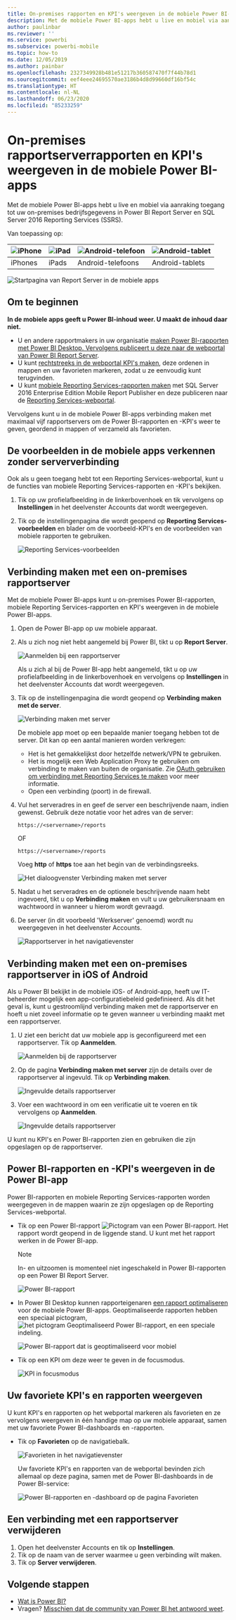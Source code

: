 ```yaml
---
title: On-premises rapporten en KPI's weergeven in de mobiele Power BI-apps
description: Met de mobiele Power BI-apps hebt u live en mobiel via aanraking toegang tot uw on-premises bedrijfsgegevens in SQL Server 2016 Reporting Services en Power BI Report Server.
author: paulinbar
ms.reviewer: ''
ms.service: powerbi
ms.subservice: powerbi-mobile
ms.topic: how-to
ms.date: 12/05/2019
ms.author: painbar
ms.openlocfilehash: 2327349928b481e51217b360587470f7f44b78d1
ms.sourcegitcommit: eef4eee24695570ae3186b4d8d99660df16bf54c
ms.translationtype: HT
ms.contentlocale: nl-NL
ms.lasthandoff: 06/23/2020
ms.locfileid: "85233259"
---
```

# <a name="view-on-premises-report-server-reports-and-kpis-in-the-power-bi-mobile-apps"></a>On-premises rapportserverrapporten en KPI's weergeven in de mobiele Power BI-apps

Met de mobiele Power BI-apps hebt u live en mobiel via aanraking toegang tot uw on-premises bedrijfsgegevens in Power BI Report Server en SQL Server 2016 Reporting Services (SSRS).

Van toepassing op:

| ![iPhone](./media/mobile-app-ssrs-kpis-mobile-on-premises-reports/iphone-logo-50-px.png) | ![iPad](./media/mobile-app-ssrs-kpis-mobile-on-premises-reports/ipad-logo-50-px.png) | ![Android-telefoon](./media/mobile-app-ssrs-kpis-mobile-on-premises-reports/android-phone-logo-50-px.png) | ![Android-tablet](./media/mobile-app-ssrs-kpis-mobile-on-premises-reports/android-tablet-logo-50-px.png) |
|:--- |:--- |:--- |:--- |
| iPhones |iPads |Android-telefoons |Android-tablets |


![Startpagina van Report Server in de mobiele apps](./media/mobile-app-ssrs-kpis-mobile-on-premises-reports/power-bi-ipad-pbi-report-server-home.png)

## <a name="first-things-first"></a>Om te beginnen
**In de mobiele apps geeft u Power BI-inhoud weer. U maakt de inhoud daar niet.**

* U en andere rapportmakers in uw organisatie [maken Power BI-rapporten met Power BI Desktop. Vervolgens publiceert u deze naar de webportal van Power BI Report Server](../../report-server/quickstart-create-powerbi-report.md). 
* U kunt [rechtstreeks in de webportal KPI's maken](https://docs.microsoft.com/sql/reporting-services/working-with-kpis-in-reporting-services), deze ordenen in mappen en uw favorieten markeren, zodat u ze eenvoudig kunt terugvinden. 
* U kunt [mobiele Reporting Services-rapporten maken](https://docs.microsoft.com/sql/reporting-services/mobile-reports/create-mobile-reports-with-sql-server-mobile-report-publisher) met SQL Server 2016 Enterprise Edition Mobile Report Publisher en deze publiceren naar de [Reporting Services-webportal](https://docs.microsoft.com/sql/reporting-services/web-portal-ssrs-native-mode).  

Vervolgens kunt u in de mobiele Power BI-apps verbinding maken met maximaal vijf rapportservers om de Power BI-rapporten en -KPI's weer te geven, geordend in mappen of verzameld als favorieten. 

## <a name="explore-samples-in-the-mobile-apps-without-a-server-connection"></a>De voorbeelden in de mobiele apps verkennen zonder serververbinding
Ook als u geen toegang hebt tot een Reporting Services-webportal, kunt u de functies van mobiele Reporting Services-rapporten en -KPI's bekijken. 

1. Tik op uw profielafbeelding in de linkerbovenhoek en tik vervolgens op **Instellingen** in het deelvenster Accounts dat wordt weergegeven.

2. Tik op de instellingenpagina die wordt geopend op **Reporting Services-voorbeelden** en blader om de voorbeeld-KPI's en de voorbeelden van mobiele rapporten te gebruiken.
   
   ![Reporting Services-voorbeelden](./media/mobile-app-ssrs-kpis-mobile-on-premises-reports/power-bi-iphone-ssrs-samples.png)

## <a name="connect-to-an-on-premises-report-server"></a>Verbinding maken met een on-premises rapportserver
Met de mobiele Power BI-apps kunt u on-premises Power BI-rapporten, mobiele Reporting Services-rapporten en KPI's weergeven in de mobiele Power BI-apps. 

1. Open de Power BI-app op uw mobiele apparaat.
2. Als u zich nog niet hebt aangemeld bij Power BI, tikt u op **Report Server**.
   
   ![Aanmelden bij een rapportserver](./media/mobile-app-ssrs-kpis-mobile-on-premises-reports/power-bi-connect-to-rs-login.png)
   
   Als u zich al bij de Power BI-app hebt aangemeld, tikt u op uw profielafbeelding in de linkerbovenhoek en vervolgens op **Instellingen** in het deelvenster Accounts dat wordt weergegeven.
3. Tik op de instellingenpagina die wordt geopend op **Verbinding maken met de server**.
   
    ![Verbinding maken met server](./media/mobile-app-ssrs-kpis-mobile-on-premises-reports/power-bi-android-server-sign-in.png)

    De mobiele app moet op een bepaalde manier toegang hebben tot de server. Dit kan op een aantal manieren worden verkregen:
     * Het is het gemakkelijkst door hetzelfde netwerk/VPN te gebruiken.
     * Het is mogelijk een Web Application Proxy te gebruiken om verbinding te maken van buiten de organisatie. Zie [OAuth gebruiken om verbinding met Reporting Services te maken](mobile-oauth-ssrs.md) voor meer informatie.
     * Open een verbinding (poort) in de firewall.

4. Vul het serveradres in en geef de server een beschrijvende naam, indien gewenst. Gebruik deze notatie voor het adres van de server:
   
     `https://<servername>/reports`
   
     OF
   
     `https://<servername>/reports`
   
   Voeg **http** of **https** toe aan het begin van de verbindingsreeks.
   
    ![Het dialoogvenster Verbinding maken met server](./media/mobile-app-ssrs-kpis-mobile-on-premises-reports/power-bi-ios-connect-to-server-dialog.png)
5. Nadat u het serveradres en de optionele beschrijvende naam hebt ingevoerd, tikt u op **Verbinding maken** en vult u uw gebruikersnaam en wachtwoord in wanneer u hierom wordt gevraagd.
6. De server (in dit voorbeeld 'Werkserver' genoemd) wordt nu weergegeven in het deelvenster Accounts.
   
   ![Rapportserver in het navigatievenster](./media/mobile-app-ssrs-kpis-mobile-on-premises-reports/power-bi-iphone-left-nav-report-server.png)

## <a name="connect-to-an-on-premises-report-server-in-ios-or-android"></a>Verbinding maken met een on-premises rapportserver in iOS of Android

Als u Power BI bekijkt in de mobiele iOS- of Android-app, heeft uw IT-beheerder mogelijk een app-configuratiebeleid gedefinieerd. Als dit het geval is, kunt u gestroomlijnd verbinding maken met de rapportserver en hoeft u niet zoveel informatie op te geven wanneer u verbinding maakt met een rapportserver. 

1. U ziet een bericht dat uw mobiele app is geconfigureerd met een rapportserver. Tik op **Aanmelden**.

    ![Aanmelden bij de rapportserver](./media/mobile-app-ssrs-kpis-mobile-on-premises-reports/power-bi-config-server-sign-in.png)

2.  Op de pagina **Verbinding maken met server** zijn de details over de rapportserver al ingevuld. Tik op **Verbinding maken**.

    ![Ingevulde details rapportserver](./media/mobile-app-ssrs-kpis-mobile-on-premises-reports/power-bi-ios-remote-configure-connect-server.png)

3. Voer een wachtwoord in om een verificatie uit te voeren en tik vervolgens op **Aanmelden**. 

    ![Ingevulde details rapportserver](./media/mobile-app-ssrs-kpis-mobile-on-premises-reports/power-bi-config-server-address.png)

U kunt nu KPI's en Power BI-rapporten zien en gebruiken die zijn opgeslagen op de rapportserver.

## <a name="view-power-bi-reports-and-kpis-in-the-power-bi-app"></a>Power BI-rapporten en -KPI's weergeven in de Power BI-app
Power BI-rapporten en mobiele Reporting Services-rapporten worden weergegeven in de mappen waarin ze zijn opgeslagen op de Reporting Services-webportal. 

* Tik op een Power BI-rapport ![Pictogram van een Power BI-rapport](./media/mobile-app-ssrs-kpis-mobile-on-premises-reports/power-bi-rs-mobile-report-icon.png). Het rapport wordt geopend in de liggende stand. U kunt met het rapport werken in de Power BI-app.

    > [!NOTE]
  > In- en uitzoomen is momenteel niet ingeschakeld in Power BI-rapporten op een Power BI Report Server.
  
    ![Power BI-rapport](./media/mobile-app-ssrs-kpis-mobile-on-premises-reports/power-bi-iphone-report-server-report.png)
* In Power BI Desktop kunnen rapporteigenaren [een rapport optimaliseren](../../create-reports/desktop-create-phone-report.md) voor de mobiele Power BI-apps. Geoptimaliseerde rapporten hebben een speciaal pictogram, ![het pictogram Geoptimaliseerd Power BI-rapport](./media/mobile-app-ssrs-kpis-mobile-on-premises-reports/power-bi-rs-mobile-optimized-icon.png), en een speciale indeling.
  
    ![Power BI-rapport dat is geoptimaliseerd voor mobiel](./media/mobile-app-ssrs-kpis-mobile-on-premises-reports/power-bi-rs-mobile-optimized-report.png)
* Tik op een KPI om deze weer te geven in de focusmodus.
  
    ![KPI in focusmodus](./media/mobile-app-ssrs-kpis-mobile-on-premises-reports/pbi_ipad_ssmrp_tile.png)

## <a name="view-your-favorite-kpis-and-reports"></a>Uw favoriete KPI's en rapporten weergeven
U kunt KPI's en rapporten op het webportal markeren als favorieten en ze vervolgens weergeven in één handige map op uw mobiele apparaat, samen met uw favoriete Power BI-dashboards en -rapporten.

* Tik op **Favorieten** op de navigatiebalk.
  
   ![Favorieten in het navigatievenster](./media/mobile-app-ssrs-kpis-mobile-on-premises-reports/power-bi-ipad-faves-pbi-report-server-update.png)
  
   Uw favoriete KPI's en rapporten van de webportal bevinden zich allemaal op deze pagina, samen met de Power BI-dashboards in de Power BI-service:
  
   ![Power BI-rapporten en -dashboard op de pagina Favorieten](./media/mobile-app-ssrs-kpis-mobile-on-premises-reports/power-bi-ipad-favorites.png)

## <a name="remove-a-connection-to-a-report-server"></a>Een verbinding met een rapportserver verwijderen
1. Open het deelvenster Accounts en tik op **Instellingen**.
2. Tik op de naam van de server waarmee u geen verbinding wilt maken.
3. Tik op **Server verwijderen**.

## <a name="next-steps"></a>Volgende stappen
* [Wat is Power BI?](../../fundamentals/power-bi-overview.md)  
* Vragen? [Misschien dat de community van Power BI het antwoord weet](https://community.powerbi.com/).

